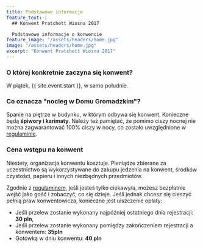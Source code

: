 ```yaml
---
title: Podstawowe informacje
feature_text: |
  ## Konwent Pratchett Wiosna 2017

  Podstawowe informacje o konwencie
feature_image: "/assets/headers/home.jpg"
image: "/assets/headers/home.jpg"
excerpt: "Konwent Pratchett Wiosna 2017"
---
```


### O której konkretnie zaczyna się konwent?

W piątek, {{ site.event.start }}, w samo południe.

### Co oznacza "nocleg w Domu Gromadzkim"?

Spanie na piętrze w budynku, w którym odbywa się konwent. Konieczne będą **śpiwory i karimaty**. Należy też pamiętać, że pomimo ciszy nocnej nie można zagwarantować 100% ciszy w nocy, co zostało uwzględnione w [regulaminie](/regulamin).

### Cena wstępu na konwent

Niestety, organizacja konwentu kosztuje. Pieniądze zbierane za uczestnictwo są wykorzystywane do zakupu jedzenia na konwent, środków czystości, papieru i innych niezbędnych przedmiotów.

Zgodnie z [regulaminem](/regulamin), jeśli jesteś tylko ciekawy/a, możesz bezpłatnie wejść jako gość i zobaczyć, co się dzieje. Jeśli jednak chcesz się cieszyć pełnią praw konwentowicza, konieczne jest uiszczenie opłaty:

* Jeśli przelew zostanie wykonany najpóźniej ostatniego dnia rejestracji: **30 pln**,
* Jeśli przelew zostanie wykonany pomiędzy zakończeniem rejestracji a konwentem: **35pln**
* Gotówką w dniu konwentu: **40 pln**
